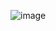 ![image](https://user-images.githubusercontent.com/45739581/235653892-142c8f80-5a3a-4a2b-97da-61dff64837d9.png)
